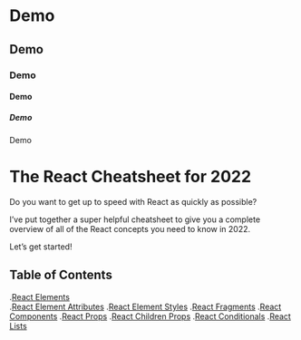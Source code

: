 # Demo

## Demo

### Demo

#### Demo

##### Demo

Demo

# The React Cheatsheet for 2022

Do you want to get up to speed with React as quickly as possible?

I’ve put together a super helpful cheatsheet to give you a complete overview of all of the React concepts you need to know in 2022.

Let’s get started!

## Table of Contents
.[React Elements](https://www.freecodecamp.org/news/the-react-cheatsheet/amp/#react-elements)<br/>
.[React Element Attributes]()
.[React Element Styles]()
.[React Fragments]()
.[React Components]()
.[React Props]()
.[React Children Props]()
.[React Conditionals]()
.[React Lists]()
